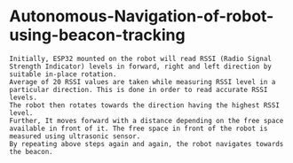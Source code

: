 # Autonomous-Navigation-of-robot-using-beacon-tracking

    Initially, ESP32 mounted on the robot will read RSSI (Radio Signal Strength Indicator) levels in forward, right and left direction by suitable in-place rotation.
    Average of 20 RSSI values are taken while measuring RSSI level in a particular direction. This is done in order to read accurate RSSI levels.
    The robot then rotates towards the direction having the highest RSSI level.
    Further, It moves forward with a distance depending on the free space available in front of it. The free space in front of the robot is measured using ultrasonic sensor.
    By repeating above steps again and again, the robot navigates towards the beacon.
